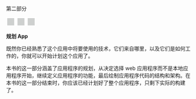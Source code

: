第二部分

![image](img/frontdot.jpg)

**规划 App**

既然你已经熟悉了这个应用中将要使用的技术，它们来自哪里，以及它们是如何工作的，你就可以开始计划这个应用了。

本书的这一部分涵盖了应用程序的规划，从决定选择 web 应用程序而不是本地应用程序开始，继续定义应用程序的功能，最后绘制应用程序代码的结构和架构。在本书的这一部分结束时，你应该已经计划好了整个应用程序，只剩下实际的构建了。
